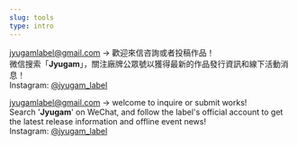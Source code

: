 ```yaml
---
slug: tools
type: intro
---
```

<!-- contacts -->

<a href="mailto:fredmamono@gmail.com">jyugamlabel@gmail.com</a> → 歡迎來信咨詢或者投稿作品！<br>
微信搜索「**Jyugam**」，關注廠牌公眾號以獲得最新的作品發行資訊和線下活動消息！<br>
Instagram: [@jyugam_label](https://www.instagram.com/jyugam_label/)

<!-- lang -->

jyugamlabel@gmail.com → welcome to inquire or submit works!<br>
Search '**Jyugam**' on WeChat, and follow the label's official account to get the latest release information and offline event news!<br>
Instagram: [@jyugam_label](https://www.instagram.com/jyugam_label/)
